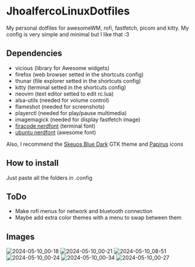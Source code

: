 # JhoalfercoLinuxDotfiles
My personal dotfiles for awesomeWM, rofi, fastfetch, picom and kitty. My config is very simple and minimal but I like that :3 

## Dependencies
- vicious (library for Awesome widgets)
- firefox (web browser setted in the shortcuts config)
- thunar (file explorer setted in the shortcuts config)
- kitty (terminal setted in the shortcuts config)
- neovim (text editor setted to edit rc.lua)
- alsa-utils (needed for volume control)
- flameshot (needed for screenshots)
- playerctl (needed for play/pause multimedia)
- imagemagick (needed for display fastfetch image)
- [firacode nerdfont](https://github.com/ryanoasis/nerd-fonts/releases/download/v3.2.1/FiraCode.zip) (terminal font)
- [ubuntu nerdfont](https://github.com/ryanoasis/nerd-fonts/releases/download/v3.2.1/Ubuntu.zip) (awesome font)
  
Also, I recommend the [Skeuos Blue Dark](https://www.pling.com/p/1441725) GTK theme and [Papirus](https://www.pling.com/p/1166289) icons

## How to install
Just paste all the folders in .config

## ToDo
- Make rofi menus for network and bluetooth connection
- Maybe add extra color themes with a menu to swap between them

## Images 
![2024-05-10_00-18](https://github.com/JhonatanFerrer/JhoalfercoLinuxDotfiles/assets/111335841/2344f3a4-9e80-46b5-a030-3b23e888d4cc)
![2024-05-10_00-21](https://github.com/JhonatanFerrer/JhoalfercoLinuxDotfiles/assets/111335841/daa2c964-28c0-4c23-997e-92a9d65b3a39)
![2024-05-10_08-51](https://github.com/JhonatanFerrer/JhoalfercoLinuxDotfiles/assets/111335841/db37b8a3-062f-457c-959b-fde729e61bfe)
![2024-05-10_00-24](https://github.com/JhonatanFerrer/JhoalfercoLinuxDotfiles/assets/111335841/6a440ff6-21e2-4a44-a921-f1d0bd55d9b1)
![2024-05-10_00-34](https://github.com/JhonatanFerrer/JhoalfercoLinuxDotfiles/assets/111335841/b7d51051-eb08-4f0d-95b7-19dc84cdfdd5)
![2024-05-10_00-27](https://github.com/JhonatanFerrer/JhoalfercoLinuxDotfiles/assets/111335841/daad075b-9664-4fca-8766-222c3887d796)







